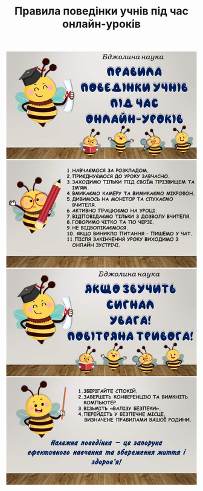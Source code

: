 ﻿---
title: Правила поведінки учнів під час онлайн-уроків
---

![](1.jpg)
![](2.jpg)
![](3.jpg)
![](4.jpg)
